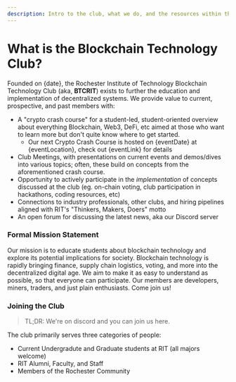 ```yaml
---
description: Intro to the club, what we do, and the resources within this wiki
---
```


# What is the Blockchain Technology Club?

Founded on {date}, the Rochester Institute of Technology Blockchain Technology Club (aka, **BTCRIT**) exists to further the education and implementation of decentralized systems. We provide value to current, prospective, and past members with:

* A "crypto crash course" for a student-led, student-oriented overview about everything Blockchain, Web3, DeFi, etc aimed at those who want to learn more but don't quite know where to get started.&#x20;
  * Our next Crypto Crash Course is hosted on {eventDate} at {eventLocation}, check out {eventLink} for details
* Club Meetings, with presentations on current events and demos/dives into various topics; often, these build on concepts from the aforementioned crash course.
* Opportunity to actively participate in the _implementation_ of concepts discussed at the club (eg. on-chain voting, club participation in hackathons, coding resources, etc)
* Connections to industry professionals, other clubs, and hiring pipelines aligned with RIT's "Thinkers, Makers, Doers" motto
* An open forum for discussing the latest news, aka our Discord server

### Formal Mission Statement

Our mission is to educate students about blockchain technology and explore its potential implications for society. Blockchain technology is rapidly bringing finance, supply chain logistics, voting, and more into the decentralized digital age. We aim to make it as easy to understand as possible, so that everyone can participate. Our members are developers, miners, traders, and just plain enthusiasts. Come join us!

### Joining the Club

> TL;DR: We're on discord and you can join us here.

The club primarily serves three categories of people:

* Current Undergradute and Graduate students at RIT (all majors welcome)
* RIT Alumni, Faculty, and Staff
* Members of the Rochester Community

